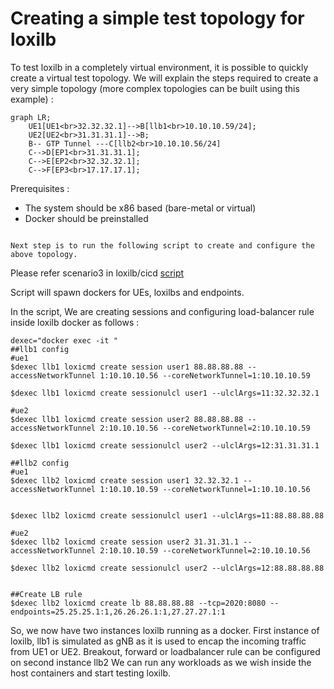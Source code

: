 # Creating a simple test topology for loxilb

To test loxilb in a completely virtual environment, it is possible to quickly create a virtual test topology. We will explain the steps required to create a very simple topology (more complex topologies can be built using this example) :


```mermaid
graph LR;
    UE1[UE1<br>32.32.32.1]-->B[llb1<br>10.10.10.59/24];
    UE2[UE2<br>31.31.31.1]-->B;
    B-- GTP Tunnel ---C[llb2<br>10.10.10.56/24]
    C-->D[EP1<br>31.31.31.1];
    C-->E[EP2<br>32.32.32.1];
    C-->F[EP3<br>17.17.17.1];
```

Prerequisites :  

* The system should be x86 based (bare-metal or virtual)  
* Docker should be preinstalled  


```

Next step is to run the following script to create and configure the above topology. 

```
Please refer scenario3 in loxilb/cicd [script](https://github.com/loxilb-io/loxilb/blob/main/cicd/scenario3/config.sh)

Script will spawn dockers for UEs, loxilbs and endpoints. 

In the script, We are creating sessions and configuring load-balancer rule inside loxilb docker as follows :
```
dexec="docker exec -it "
##llb1 config
#ue1
$dexec llb1 loxicmd create session user1 88.88.88.88 --accessNetworkTunnel 1:10.10.10.56 --coreNetworkTunnel=1:10.10.10.59
 
$dexec llb1 loxicmd create sessionulcl user1 --ulclArgs=11:32.32.32.1
 
#ue2
$dexec llb1 loxicmd create session user2 88.88.88.88 --accessNetworkTunnel 2:10.10.10.56 --coreNetworkTunnel=2:10.10.10.59
 
$dexec llb1 loxicmd create sessionulcl user2 --ulclArgs=12:31.31.31.1

##llb2 config
#ue1
$dexec llb2 loxicmd create session user1 32.32.32.1 --accessNetworkTunnel 1:10.10.10.59 --coreNetworkTunnel=1:10.10.10.56
 

$dexec llb2 loxicmd create sessionulcl user1 --ulclArgs=11:88.88.88.88

#ue2
$dexec llb2 loxicmd create session user2 31.31.31.1 --accessNetworkTunnel 2:10.10.10.59 --coreNetworkTunnel=2:10.10.10.56
 
$dexec llb2 loxicmd create sessionulcl user2 --ulclArgs=12:88.88.88.88


##Create LB rule
$dexec llb2 loxicmd create lb 88.88.88.88 --tcp=2020:8080 --endpoints=25.25.25.1:1,26.26.26.1:1,27.27.27.1:1
```

So, we now have two instances loxilb running as a docker.
First instance of loxilb, llb1 is simulated as gNB as it is used to encap the incoming traffic from UE1 or UE2. Breakout, forward or loadbalancer rule can be configured on second instance llb2
We can run any workloads as we wish inside the host containers and start testing loxilb.

